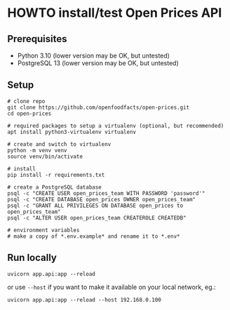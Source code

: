 # HOWTO install/test Open Prices API

## Prerequisites

- Python 3.10 (lower version may be OK, but untested)
- PostgreSQL 13 (lower version may be OK, but untested)

## Setup

```
# clone repo
git clone https://github.com/openfoodfacts/open-prices.git
cd open-prices

# required packages to setup a virtualenv (optional, but recommended)
apt install python3-virtualenv virtualenv

# create and switch to virtualenv
python -m venv venv
source venv/bin/activate

# install
pip install -r requirements.txt

# create a PostgreSQL database
psql -c "CREATE USER open_prices_team WITH PASSWORD 'password'"
psql -c "CREATE DATABASE open_prices OWNER open_prices_team"
psql -c "GRANT ALL PRIVILEGES ON DATABASE open_prices to open_prices_team"
psql -c "ALTER USER open_prices_team CREATEROLE CREATEDB"

# environment variables
# make a copy of *.env.example* and rename it to *.env*
```

## Run locally

```
uvicorn app.api:app --reload
```
or use `--host` if you want to make it available on your local network, eg.:
```
uvicorn app.api:app --reload --host 192.168.0.100
```
